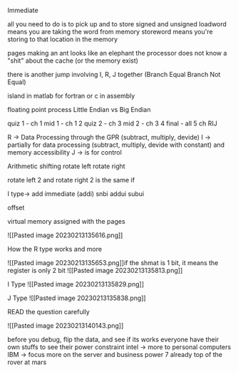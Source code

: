 Immediate 

all you need to do is to pick up and to store
signed and unsigned
loadword means you are taking the word from memory
storeword means you're storing to that location in the memory

pages making an ant looks like an elephant
the processor does not know a "shit" about the cache (or the memory exist)

there is another jump involving I, R, J together
(Branch Equal Branch Not Equal)

island in matlab for fortran
or c in assembly

floating point process
Little Endian vs Big Endian

quiz 1 - ch 1
mid 1 - ch 1 2
quiz 2 - ch 3
mid 2 - ch 3 4 
final - all 5 ch
RIJ

R -> Data Processing through the GPR (subtract, multiply, devide)
I -> partially for data processing (subtract, multiply, devide with constant)
and memory accessibility
J -> is for control

Arithmetic shifting
rotate left
rotate right

rotate left 2 and rotate right 2 is the same if 

I type->
add immediate (addi)
snbi
addui
subui

offset

virtual memory assigned with the pages



![[Pasted image 20230213135616.png]]

How the R type works and more

![[Pasted image 20230213135653.png]]if the shmat is 1 bit, it means the register is only 2 bit 
![[Pasted image 20230213135813.png]]

I Type
![[Pasted image 20230213135829.png]]

J Type
![[Pasted image 20230213135838.png]]

 
READ the question carefully


![[Pasted image 20230213140143.png]]

before you debug, flip the data, and see if its works
everyone have their own stuffs to see their power constraint
intel -> more to personal computers
IBM -> focus more on the server and business
power 7 already top of the rover at mars

